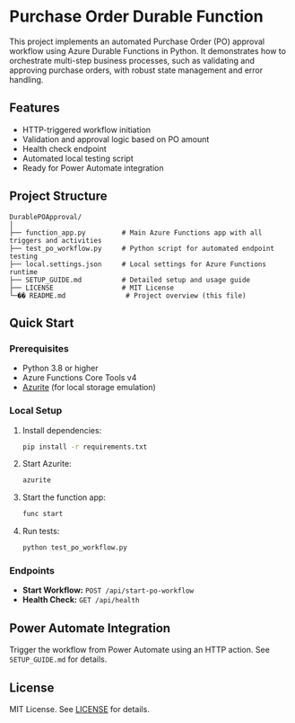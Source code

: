 # Purchase Order Durable Function

This project implements an automated Purchase Order (PO) approval workflow using Azure Durable Functions in Python. It demonstrates how to orchestrate multi-step business processes, such as validating and approving purchase orders, with robust state management and error handling.

## Features
- HTTP-triggered workflow initiation
- Validation and approval logic based on PO amount
- Health check endpoint
- Automated local testing script
- Ready for Power Automate integration

## Project Structure
```
DurablePOApproval/
│
├── function_app.py         # Main Azure Functions app with all triggers and activities
├── test_po_workflow.py     # Python script for automated endpoint testing
├── local.settings.json     # Local settings for Azure Functions runtime
├── SETUP_GUIDE.md          # Detailed setup and usage guide
├── LICENSE                 # MIT License
└─�� README.md               # Project overview (this file)
```

## Quick Start

### Prerequisites
- Python 3.8 or higher
- Azure Functions Core Tools v4
- [Azurite](https://docs.microsoft.com/en-us/azure/storage/common/storage-use-azurite) (for local storage emulation)

### Local Setup
1. Install dependencies:
   ```sh
   pip install -r requirements.txt
   ```
2. Start Azurite:
   ```sh
   azurite
   ```
3. Start the function app:
   ```sh
   func start
   ```
4. Run tests:
   ```sh
   python test_po_workflow.py
   ```

### Endpoints
- **Start Workflow:** `POST /api/start-po-workflow`
- **Health Check:** `GET /api/health`

## Power Automate Integration
Trigger the workflow from Power Automate using an HTTP action. See `SETUP_GUIDE.md` for details.

## License
MIT License. See [LICENSE](LICENSE) for details.

